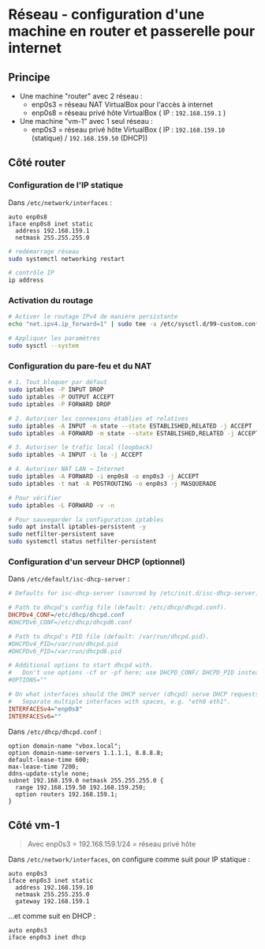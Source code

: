 # Réseau - configuration d'une machine en router et passerelle pour internet

## Principe

- Une machine "router" avec 2 réseau :
  - enp0s3 = réseau NAT VirtualBox pour l'accès à internet
  - enp0s8 = réseau privé hôte VirtualBox ( IP : `192.168.159.1` )
- Une machine "vm-1" avec 1 seul réseau :
  - enp0s3 = réseau privé hôte VirtualBox ( IP : `192.168.159.10` (statique) / `192.168.159.50` (DHCP))

## Côté router

### Configuration de l'IP statique

Dans `/etc/network/interfaces` :

```
auto enp0s8
iface enp0s8 inet static
  address 192.168.159.1
  netmask 255.255.255.0
```

```bash
# redémarrage réseau
sudo systemctl networking restart

# contrôle IP
ip address
```

### Activation du routage

```bash
# Activer le routage IPv4 de manière persistante
echo "net.ipv4.ip_forward=1" | sudo tee -a /etc/sysctl.d/99-custom.conf > /dev/null

# Appliquer les paramètres
sudo sysctl --system
```

### Configuration du pare-feu et du NAT

```bash
# 1. Tout bloquer par défaut
sudo iptables -P INPUT DROP
sudo iptables -P OUTPUT ACCEPT
sudo iptables -P FORWARD DROP

# 2. Autoriser les connexions établies et relatives
sudo iptables -A INPUT -m state --state ESTABLISHED,RELATED -j ACCEPT
sudo iptables -A FORWARD -m state --state ESTABLISHED,RELATED -j ACCEPT

# 3. Autoriser le trafic local (loopback)
sudo iptables -A INPUT -i lo -j ACCEPT

# 4. Autoriser NAT LAN → Internet
sudo iptables -A FORWARD -i enp0s8 -o enp0s3 -j ACCEPT
sudo iptables -t nat -A POSTROUTING -o enp0s3 -j MASQUERADE

# Pour vérifier 
sudo iptables -L FORWARD -v -n

# Pour sauvegarder la configuration iptables
sudo apt install iptables-persistent -y
sudo netfilter-persistent save
sudo systemctl status netfilter-persistent
```

### Configuration d'un serveur DHCP (optionnel)

Dans `/etc/default/isc-dhcp-server` :

```ini
# Defaults for isc-dhcp-server (sourced by /etc/init.d/isc-dhcp-server)

# Path to dhcpd's config file (default: /etc/dhcp/dhcpd.conf).
DHCPDv4_CONF=/etc/dhcp/dhcpd.conf
#DHCPDv6_CONF=/etc/dhcp/dhcpd6.conf

# Path to dhcpd's PID file (default: /var/run/dhcpd.pid).
#DHCPDv4_PID=/var/run/dhcpd.pid
#DHCPDv6_PID=/var/run/dhcpd6.pid

# Additional options to start dhcpd with.
#	Don't use options -cf or -pf here; use DHCPD_CONF/ DHCPD_PID instead
#OPTIONS=""

# On what interfaces should the DHCP server (dhcpd) serve DHCP requests?
#	Separate multiple interfaces with spaces, e.g. "eth0 eth1".
INTERFACESv4="enp0s8"
INTERFACESv6=""
```

Dans `/etc/dhcp/dhcpd.conf` :

```
option domain-name "vbox.local";
option domain-name-servers 1.1.1.1, 8.8.8.8;
default-lease-time 600;
max-lease-time 7200;
ddns-update-style none;
subnet 192.168.159.0 netmask 255.255.255.0 {
  range 192.168.159.50 192.168.159.250;
  option routers 192.168.159.1;
}
```


## Côté vm-1

> Avec enp0s3 = 192.168.159.1/24 = réseau privé hôte

Dans `/etc/network/interfaces`, on configure comme suit pour IP statique :

``` 
auto enp0s3
iface enp0s3 inet static
  address 192.168.159.10
  netmask 255.255.255.0
  gateway 192.168.159.1
```

...et comme suit en DHCP :

``` 
auto enp0s3
iface enp0s3 inet dhcp
```
 




